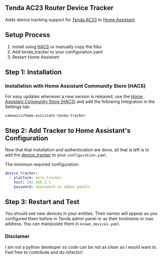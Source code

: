 ## Tenda AC23 Router Device Tracker

Adds device tracking support for [Tenda AC23](https://www.tendacn.com/product/AC23.html) to [Home Assistant](https://www.home-assistant.io/).

## Setup Process

1. Install using [HACS](https://github.com/hacs/integration) or manually copy the files
2. Add tenda_tracker to your configuration.yaml
3. Restart Home Assistant

## Step 1: Installation

### Installation with Home Assistant Community Store (HACS)

For easy updates whenever a new version is released, use the [Home Assistant Community Store (HACS)](https://github.com/hacs/integration) and add the following Integration in the Settings tab:

```
sakowicz/home-assistant-tenda-tracker
```

## Step 2: Add Tracker to Home Assistant's Configuration

Now that that installation and authentication are done, all that is left is to add the [device_tracker](https://www.home-assistant.io/integrations/device_tracker/) to your `configuration.yaml`.

The minimum required configuration:

```yaml
device_tracker:
  - platform: eero_tracker
    host: 192.168.1.1
    password: <password to admin panel>
```

## Step 3: Restart and Test

You should see new devices in your entities. Their names will appear as you configured them before in Tenda admin panel or as their hostname or mac address. You can manipulate them in `known_devices.yaml`.



### Disclamer

I am not a python developer so code can be not as clean as I would want to. Feel free to contribute and do refactor!
